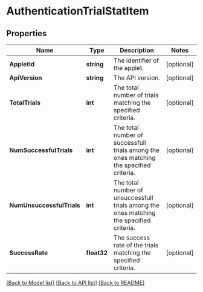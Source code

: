 # AuthenticationTrialStatItem

## Properties

Name | Type | Description | Notes
------------ | ------------- | ------------- | -------------
**AppletId** | **string** | The identifier of the applet. |[optional] 
**ApiVersion** | **string** | The API version. |[optional] 
**TotalTrials** | **int** | The total number of trials matching the specified criteria. |[optional] 
**NumSuccessfulTrials** | **int** | The total number of successfull trials among the ones matching the specified criteria. |[optional] 
**NumUnsuccessfulTrials** | **int** | The total number of unsuccessfull trials among the ones matching the specified criteria. |[optional] 
**SuccessRate** | **float32** | The success rate of the trials matching the specified criteria. |[optional] 

[[Back to Model list]](../README.md#documentation-for-models) [[Back to API list]](../README.md#documentation-for-api-endpoints) [[Back to README]](../README.md)


